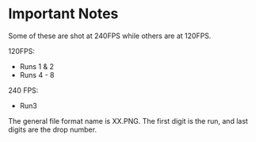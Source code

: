 # Important Notes

Some of these are shot at 240FPS while others are at 120FPS.

120FPS:
- Runs 1 & 2
- Runs 4 - 8

240 FPS:
- Run3

The general file format name is XX.PNG.
The first digit is the run, and last digits are the drop number.
